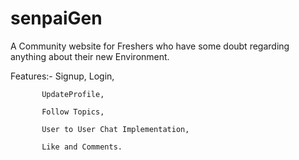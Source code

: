 # senpaiGen

A Community website for Freshers who have some doubt regarding anything about their new Environment.

Features:- Signup,
           Login,
           
           UpdateProfile,
           
           Follow Topics,
           
           User to User Chat Implementation,
           
           Like and Comments.
